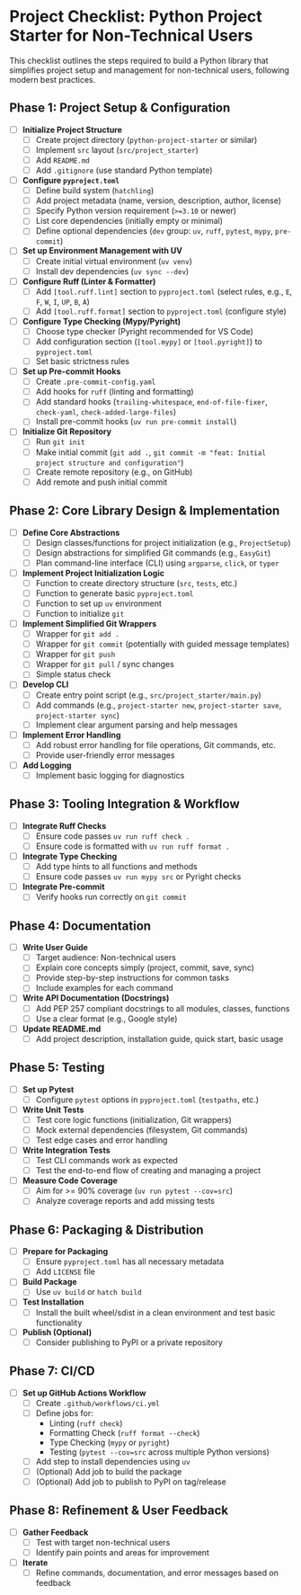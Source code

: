 # Project Checklist: Python Project Starter for Non-Technical Users

This checklist outlines the steps required to build a Python library that simplifies project setup and management for non-technical users, following modern best practices.

## Phase 1: Project Setup & Configuration

- [ ] **Initialize Project Structure**
    - [ ] Create project directory (`python-project-starter` or similar)
    - [ ] Implement `src` layout (`src/project_starter`)
    - [ ] Add `README.md`
    - [ ] Add `.gitignore` (use standard Python template)
- [ ] **Configure `pyproject.toml`**
    - [ ] Define build system (`hatchling`)
    - [ ] Add project metadata (name, version, description, author, license)
    - [ ] Specify Python version requirement (`>=3.10` or newer)
    - [ ] List core dependencies (initially empty or minimal)
    - [ ] Define optional dependencies (`dev` group: `uv`, `ruff`, `pytest`, `mypy`, `pre-commit`)
- [ ] **Set up Environment Management with UV**
    - [ ] Create initial virtual environment (`uv venv`)
    - [ ] Install dev dependencies (`uv sync --dev`)
- [ ] **Configure Ruff (Linter & Formatter)**
    - [ ] Add `[tool.ruff.lint]` section to `pyproject.toml` (select rules, e.g., `E`, `F`, `W`, `I`, `UP`, `B`, `A`)
    - [ ] Add `[tool.ruff.format]` section to `pyproject.toml` (configure style)
- [ ] **Configure Type Checking (Mypy/Pyright)**
    - [ ] Choose type checker (Pyright recommended for VS Code)
    - [ ] Add configuration section (`[tool.mypy]` or `[tool.pyright]`) to `pyproject.toml`
    - [ ] Set basic strictness rules
- [ ] **Set up Pre-commit Hooks**
    - [ ] Create `.pre-commit-config.yaml`
    - [ ] Add hooks for `ruff` (linting and formatting)
    - [ ] Add standard hooks (`trailing-whitespace`, `end-of-file-fixer`, `check-yaml`, `check-added-large-files`)
    - [ ] Install pre-commit hooks (`uv run pre-commit install`)
- [ ] **Initialize Git Repository**
    - [ ] Run `git init`
    - [ ] Make initial commit (`git add .`, `git commit -m "feat: Initial project structure and configuration"`)
    - [ ] Create remote repository (e.g., on GitHub)
    - [ ] Add remote and push initial commit

## Phase 2: Core Library Design & Implementation

- [ ] **Define Core Abstractions**
    - [ ] Design classes/functions for project initialization (e.g., `ProjectSetup`)
    - [ ] Design abstractions for simplified Git commands (e.g., `EasyGit`)
    - [ ] Plan command-line interface (CLI) using `argparse`, `click`, or `typer`
- [ ] **Implement Project Initialization Logic**
    - [ ] Function to create directory structure (`src`, `tests`, etc.)
    - [ ] Function to generate basic `pyproject.toml`
    - [ ] Function to set up `uv` environment
    - [ ] Function to initialize `git`
- [ ] **Implement Simplified Git Wrappers**
    - [ ] Wrapper for `git add .`
    - [ ] Wrapper for `git commit` (potentially with guided message templates)
    - [ ] Wrapper for `git push`
    - [ ] Wrapper for `git pull` / sync changes
    - [ ] Simple status check
- [ ] **Develop CLI**
    - [ ] Create entry point script (e.g., `src/project_starter/main.py`)
    - [ ] Add commands (e.g., `project-starter new`, `project-starter save`, `project-starter sync`)
    - [ ] Implement clear argument parsing and help messages
- [ ] **Implement Error Handling**
    - [ ] Add robust error handling for file operations, Git commands, etc.
    - [ ] Provide user-friendly error messages
- [ ] **Add Logging**
    - [ ] Implement basic logging for diagnostics

## Phase 3: Tooling Integration & Workflow

- [ ] **Integrate Ruff Checks**
    - [ ] Ensure code passes `uv run ruff check .`
    - [ ] Ensure code is formatted with `uv run ruff format .`
- [ ] **Integrate Type Checking**
    - [ ] Add type hints to all functions and methods
    - [ ] Ensure code passes `uv run mypy src` or Pyright checks
- [ ] **Integrate Pre-commit**
    - [ ] Verify hooks run correctly on `git commit`

## Phase 4: Documentation

- [ ] **Write User Guide**
    - [ ] Target audience: Non-technical users
    - [ ] Explain core concepts simply (project, commit, save, sync)
    - [ ] Provide step-by-step instructions for common tasks
    - [ ] Include examples for each command
- [ ] **Write API Documentation (Docstrings)**
    - [ ] Add PEP 257 compliant docstrings to all modules, classes, functions
    - [ ] Use a clear format (e.g., Google style)
- [ ] **Update README.md**
    - [ ] Add project description, installation guide, quick start, basic usage

## Phase 5: Testing

- [ ] **Set up Pytest**
    - [ ] Configure `pytest` options in `pyproject.toml` (`testpaths`, etc.)
- [ ] **Write Unit Tests**
    - [ ] Test core logic functions (initialization, Git wrappers)
    - [ ] Mock external dependencies (filesystem, Git commands)
    - [ ] Test edge cases and error handling
- [ ] **Write Integration Tests**
    - [ ] Test CLI commands work as expected
    - [ ] Test the end-to-end flow of creating and managing a project
- [ ] **Measure Code Coverage**
    - [ ] Aim for >= 90% coverage (`uv run pytest --cov=src`)
    - [ ] Analyze coverage reports and add missing tests

## Phase 6: Packaging & Distribution

- [ ] **Prepare for Packaging**
    - [ ] Ensure `pyproject.toml` has all necessary metadata
    - [ ] Add `LICENSE` file
- [ ] **Build Package**
    - [ ] Use `uv build` or `hatch build`
- [ ] **Test Installation**
    - [ ] Install the built wheel/sdist in a clean environment and test basic functionality
- [ ] **Publish (Optional)**
    - [ ] Consider publishing to PyPI or a private repository

## Phase 7: CI/CD

- [ ] **Set up GitHub Actions Workflow**
    - [ ] Create `.github/workflows/ci.yml`
    - [ ] Define jobs for:
        - Linting (`ruff check`)
        - Formatting Check (`ruff format --check`)
        - Type Checking (`mypy` or `pyright`)
        - Testing (`pytest --cov=src` across multiple Python versions)
    - [ ] Add step to install dependencies using `uv`
    - [ ] (Optional) Add job to build the package
    - [ ] (Optional) Add job to publish to PyPI on tag/release

## Phase 8: Refinement & User Feedback

- [ ] **Gather Feedback**
    - [ ] Test with target non-technical users
    - [ ] Identify pain points and areas for improvement
- [ ] **Iterate**
    - [ ] Refine commands, documentation, and error messages based on feedback 